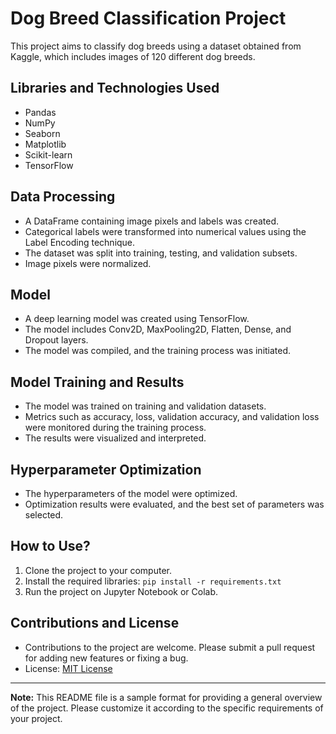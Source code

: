 # Dog Breed Classification Project

This project aims to classify dog breeds using a dataset obtained from Kaggle, which includes images of 120 different dog breeds.

## Libraries and Technologies Used

- Pandas
- NumPy
- Seaborn
- Matplotlib
- Scikit-learn
- TensorFlow

## Data Processing

- A DataFrame containing image pixels and labels was created.
- Categorical labels were transformed into numerical values using the Label Encoding technique.
- The dataset was split into training, testing, and validation subsets.
- Image pixels were normalized.

## Model

- A deep learning model was created using TensorFlow.
- The model includes Conv2D, MaxPooling2D, Flatten, Dense, and Dropout layers.
- The model was compiled, and the training process was initiated.

## Model Training and Results

- The model was trained on training and validation datasets.
- Metrics such as accuracy, loss, validation accuracy, and validation loss were monitored during the training process.
- The results were visualized and interpreted.

## Hyperparameter Optimization

- The hyperparameters of the model were optimized.
- Optimization results were evaluated, and the best set of parameters was selected.

## How to Use?

1. Clone the project to your computer.
2. Install the required libraries: `pip install -r requirements.txt`
3. Run the project on Jupyter Notebook or Colab.

## Contributions and License

- Contributions to the project are welcome. Please submit a pull request for adding new features or fixing a bug.
- License: [MIT License](LICENSE)

---
**Note:** This README file is a sample format for providing a general overview of the project. Please customize it according to the specific requirements of your project.
